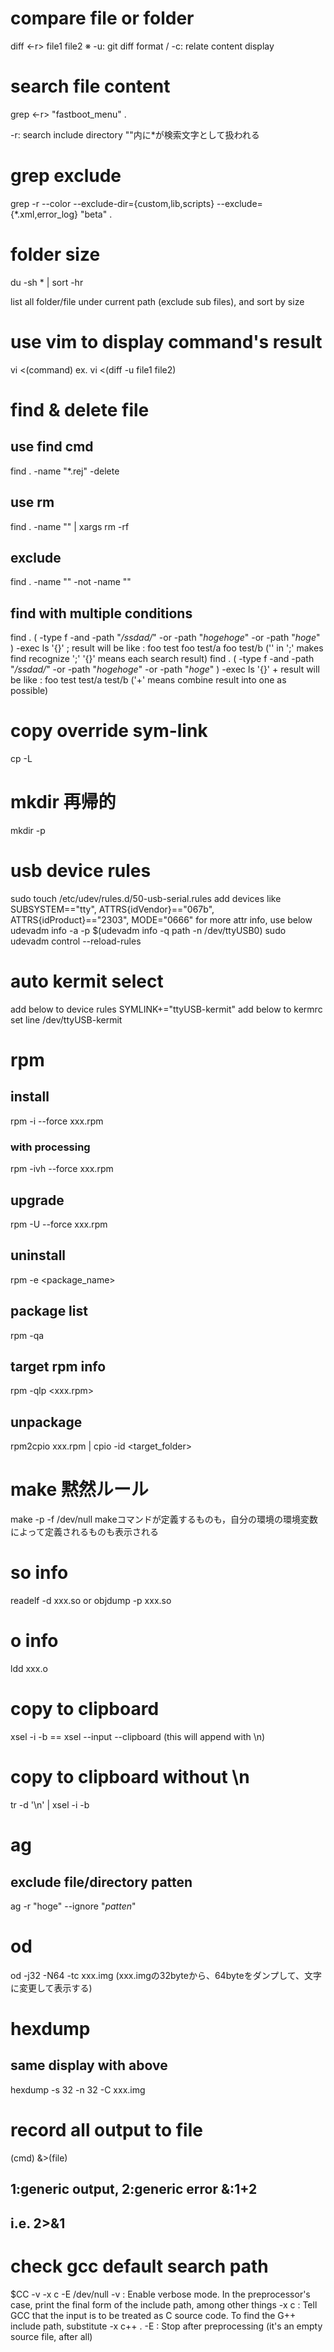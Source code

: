 # compare file or folder
diff <-r> file1 file2
※ -u: git diff format / -c: relate content display

# search file content
grep <-r> "fastboot_menu" .

-r: search include directory
""内に*が検索文字として扱われる

# grep exclude
grep -r --color --exclude-dir={custom,lib,scripts} --exclude={*.xml,error_log} "beta" .

# folder size
du -sh * | sort -hr

list all folder/file under current path (exclude sub files), and sort by size

# use vim to display command's result
vi <(command)
ex. vi <(diff -u file1 file2)

# find & delete file
## use find cmd
find . -name "*.rej" -delete
## use rm
find . -name "<name>" | xargs rm -rf
## exclude
find . -name "<name>" -not -name "<exclusion>"
## find with multiple conditions
find . \( -type f -and -path "*/ssdad/*" -or -path "*hogehoge*" -or -path "*hoge*" \) -exec ls '{}' \;
    result will be like :
        foo test
        foo test/a
        foo test/b
    ('\' in '\;' makes find recognize ';'  '{}' means each search result)
find . \( -type f -and -path "*/ssdad/*" -or -path "*hogehoge*" -or -path "*hoge*" \) -exec ls '{}' +
    result will be like :
        foo test test/a test/b
    ('+' means combine result into one as possible)


# copy override sym-link
cp -L

# mkdir 再帰的
mkdir -p

# usb device rules
sudo touch /etc/udev/rules.d/50-usb-serial.rules
add devices
    like SUBSYSTEM=="tty", ATTRS{idVendor}=="067b", ATTRS{idProduct}=="2303", MODE="0666"
    for more attr info, use below
        udevadm info -a -p $(udevadm info -q path -n /dev/ttyUSB0)
sudo udevadm control --reload-rules

# auto kermit select
add below to device rules
    SYMLINK+="ttyUSB-kermit"
add below to kermrc
    set line /dev/ttyUSB-kermit

# rpm
## install
rpm -i --force xxx.rpm
### with processing
rpm -ivh --force xxx.rpm
## upgrade
rpm -U --force xxx.rpm
## uninstall
rpm -e <package_name>
## package list
rpm -qa
## target rpm info
rpm -qlp <xxx.rpm>
## unpackage
rpm2cpio xxx.rpm | cpio -id <target_folder>

# make 黙然ルール
make -p -f /dev/null
makeコマンドが定義するものも，自分の環境の環境変数によって定義されるものも表示される

# so info
readelf -d xxx.so
or
objdump -p xxx.so

# o info
ldd xxx.o

# copy to clipboard
xsel -i -b
== xsel --input --clipboard
(this will append with \n)

# copy to clipboard without \n
tr -d '\n' | xsel -i -b

# ag
## exclude file/directory patten
ag -r "hoge" --ignore "*patten*"

# od
od -j32 -N64 -tc xxx.img
(xxx.imgの32byteから、64byteをダンプして、文字に変更して表示する)

# hexdump
## same display with above
hexdump -s 32 -n 32 -C xxx.img

# record all output to file
(cmd) &>(file)
## 1:generic output, 2:generic error &:1+2
## i.e. 2>&1

# check gcc default search path
$CC -v -x c -E /dev/null
    -v      : Enable verbose mode. In the preprocessor's case, print the final form of the include path, among other things
    -x c    : Tell GCC that the input is to be treated as C source code. To find the G++ include path, substitute -x c++ .
    -E      : Stop after preprocessing (it's an empty source file, after all)
